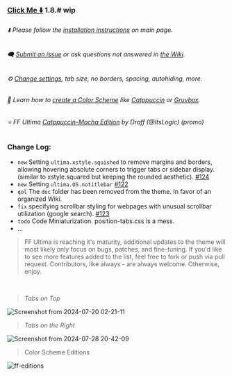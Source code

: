 ### [Click Me ⬇️](https://github.com/soulhotel/FF-ULTIMA/releases/download/1.8.#/ffultima1.8.#.zip) 1.8.# wip

###### ⬇️ Please follow the [installation instructions](https://github.com/soulhotel/FF-ULTIMA#installation) on main page.

###### 🗨️ [Submit an issue](https://github.com/soulhotel/FF-ULTIMA/issues/new/choose) or ask questions not answered in [the Wiki](https://github.com/soulhotel/FF-ULTIMA/wiki).

###### ⚙️ [Change settings](https://github.com/soulhotel/FF-ULTIMA/wiki/Settings), tab size, no borders, spacing, autohiding, more.

###### 🎨 Learn how to [create a Color Scheme](https://github.com/soulhotel/FF-ULTIMA/wiki/Create-a-Color-Scheme) like [Catppuccin](https://github.com/soulhotel/FF-ULTIMA/blob/next-release/theme/color-schemes/catppuccin/readme.md) or [Gruvbox](https://github.com/soulhotel/FF-ULTIMA/blob/next-release/theme/color-schemes/gruvbox-light/readme.md).

###### ⭐ FF Ultima [Catppuccin-Mocha Edition](https://github.com/soulhotel/FF-ULTIMA/tree/main/theme/color-schemes/catppuccin-mocha/readme.md) by Draff (@ItsLogic) (promo)

### Change Log:
- `new` Setting `ultima.xstyle.squished` to remove margins and borders, allowing hovering absolute corners to trigger tabs or sidebar display. (similar to xstyle.squared but keeping the rounded aesthetic). [#124](https://github.com/soulhotel/FF-ULTIMA/issues/124)
- `new` Setting `ultima.OS.notitlebar` [#122](https://github.com/soulhotel/FF-ULTIMA/issues/122)
- `qol` The `doc` folder has been removed from the theme. In favor of an organized Wiki.
- `fix` specifying scrollbar styling for webpages with unusual scrollbar utilization (google search). [#123](https://github.com/soulhotel/FF-ULTIMA/issues/123)
- `todo` Code Miniaturization. position-tabs.css is a mess.
- ...

> FF Ultima is reaching it's maturity, additional updates to the theme will most likely only focus on bugs, patches, and fine-tuning. If you'd like to see more features added to the list, feel free to fork or push via pull request. Contributors, like always - are always welcome. Otherwise, enjoy.

<br>

> *Tabs on Top*

![Screenshot from 2024-07-20 02-21-11](https://github.com/user-attachments/assets/d312964e-f4bc-4377-993b-f81495aebe2a)

> *Tabs on the Right*

![Screenshot from 2024-07-28 20-42-09](https://github.com/user-attachments/assets/481937e4-7653-407c-bba8-69fb00b201f1)

> Color Scheme Editions

![ff-editions](https://github.com/user-attachments/assets/b7ca4a8c-1a8d-4f38-adae-be7a99b69e29)



